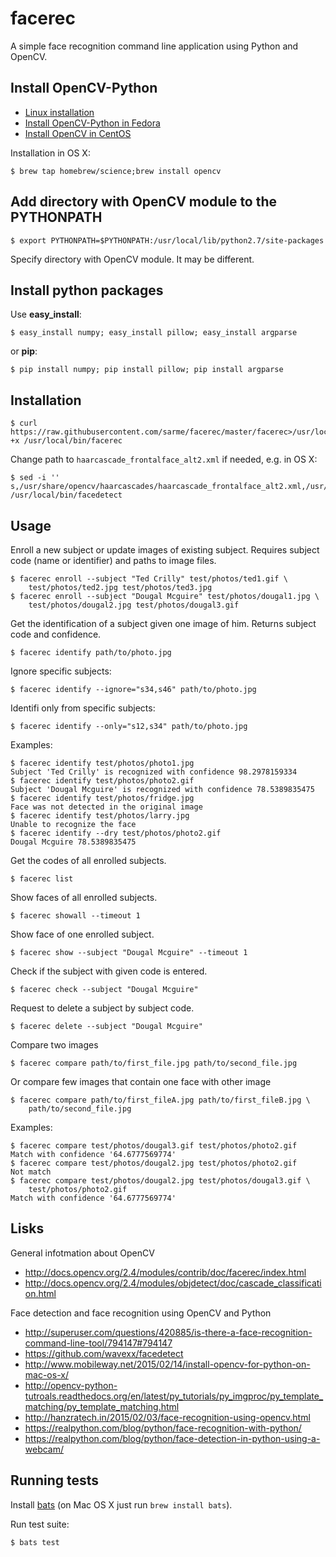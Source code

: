 # facerec

A simple face recognition command line application using Python and OpenCV.

## Install OpenCV-Python

- [Linux installation](http://docs.opencv.org/doc/tutorials/introduction/linux_install/linux_install.html#linux-installation)
- [Install OpenCV-Python in Fedora](http://docs.opencv.org/master/dd/dd5/tutorial_py_setup_in_fedora.html)
- [Install OpenCV in CentOS](http://superuser.com/questions/678568/install-opencv-in-centos/725799#725799)

Installation in OS X:

    $ brew tap homebrew/science;brew install opencv

## Add directory with OpenCV module to the PYTHONPATH

    $ export PYTHONPATH=$PYTHONPATH:/usr/local/lib/python2.7/site-packages

Specify directory with OpenCV module. It may be different.

## Install python packages

Use **easy_install**:

    $ easy_install numpy; easy_install pillow; easy_install argparse

or **pip**:

    $ pip install numpy; pip install pillow; pip install argparse


## Installation

    $ curl https://raw.githubusercontent.com/sarme/facerec/master/facerec>/usr/local/bin/facerec;chmod +x /usr/local/bin/facerec

Change path to `haarcascade_frontalface_alt2.xml` if needed, e.g. in OS X:

    $ sed -i '' s,/usr/share/opencv/haarcascades/haarcascade_frontalface_alt2.xml,/usr/local/opt/opencv/share/OpenCV/haarcascades/haarcascade_frontalface_alt2.xml, /usr/local/bin/facedetect

## Usage

Enroll a new subject or update images of existing subject.
Requires subject code (name or identifier) and paths to image files.

    $ facerec enroll --subject "Ted Crilly" test/photos/ted1.gif \
        test/photos/ted2.jpg test/photos/ted3.jpg
    $ facerec enroll --subject "Dougal Mcguire" test/photos/dougal1.jpg \
        test/photos/dougal2.jpg test/photos/dougal3.gif

Get the identification of a subject given one image of him.
Returns subject code and confidence.

    $ facerec identify path/to/photo.jpg

Ignore specific subjects:

    $ facerec identify --ignore="s34,s46" path/to/photo.jpg

Identifi only from specific subjects:

    $ facerec identify --only="s12,s34" path/to/photo.jpg

Examples:

    $ facerec identify test/photos/photo1.jpg
    Subject 'Ted Crilly' is recognized with confidence 98.2978159334
    $ facerec identify test/photos/photo2.gif
    Subject 'Dougal Mcguire' is recognized with confidence 78.5389835475
    $ facerec identify test/photos/fridge.jpg
    Face was not detected in the original image
    $ facerec identify test/photos/larry.jpg
    Unable to recognize the face
    $ facerec identify --dry test/photos/photo2.gif
    Dougal Mcguire 78.5389835475

Get the codes of all enrolled subjects.

    $ facerec list

Show faces of all enrolled subjects.

    $ facerec showall --timeout 1

Show face of one enrolled subject.

    $ facerec show --subject "Dougal Mcguire" --timeout 1

Check if the subject with given code is entered.

    $ facerec check --subject "Dougal Mcguire"

Request to delete a subject by subject code.

    $ facerec delete --subject "Dougal Mcguire"

Compare two images

    $ facerec compare path/to/first_file.jpg path/to/second_file.jpg

Or compare few images that contain one face with other image

    $ facerec compare path/to/first_fileA.jpg path/to/first_fileB.jpg \
        path/to/second_file.jpg

Examples:

    $ facerec compare test/photos/dougal3.gif test/photos/photo2.gif
    Match with confidence '64.6777569774'
    $ facerec compare test/photos/dougal2.jpg test/photos/photo2.gif
    Not match
    $ facerec compare test/photos/dougal2.jpg test/photos/dougal3.gif \
        test/photos/photo2.gif
    Match with confidence '64.6777569774'

## Lisks

General infotmation about OpenCV

- http://docs.opencv.org/2.4/modules/contrib/doc/facerec/index.html
- http://docs.opencv.org/2.4/modules/objdetect/doc/cascade_classification.html

Face detection and face recognition using OpenCV and Python

- http://superuser.com/questions/420885/is-there-a-face-recognition-command-line-tool/794147#794147
- https://github.com/wavexx/facedetect
- http://www.mobileway.net/2015/02/14/install-opencv-for-python-on-mac-os-x/
- http://opencv-python-tutroals.readthedocs.org/en/latest/py_tutorials/py_imgproc/py_template_matching/py_template_matching.html
- http://hanzratech.in/2015/02/03/face-recognition-using-opencv.html
- https://realpython.com/blog/python/face-recognition-with-python/
- https://realpython.com/blog/python/face-detection-in-python-using-a-webcam/

## Running tests

Install [bats](https://github.com/sstephenson/bats) (on Mac OS X just run `brew install bats`).

Run test suite:

    $ bats test
